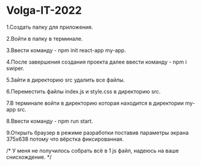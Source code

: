 # Volga-IT-2022

1.Создать папку для приложения. 

2.Войти в папку в терминале. 

3.Ввести команду - npm init react-app my-app. 

4.После завершения создания проекта далее ввести команду -   npm i swiper. 

5.Зайти в директорию src удалить все файлы. 

6.Переместить файлы index.js и style.css в директорию src. 

7.В терминале войти в директорию которая находится в директории my-app src. 


8.Ввести команду - npm run start. 

9.Открыть браузер в режиме разработки поставив параметры экрана 375х638 потому что вёрстка фиксированная.

/*
У меня не получилось собрать всё в 1 js файл, надеюсь на ваше снисхождение.
*/
